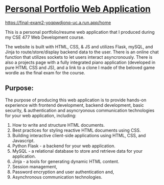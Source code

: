 # [Personal Portfolio Web Application](https://final-exam2-yoqpwdjonq-uc.a.run.app/home)

https://final-exam2-yoqpwdjonq-uc.a.run.app/home

This is a personal portfolio/resume web application that I produced during my CSE 477 Web Development course.

The website is built with HTML, CSS, & JS and utilizes Flask, mySQL, and Jinja to route/store/display backend data to the user. There is an online chat function that utilizes sockets to let users interact asyncronously. There is also a projects page with a fully integrated piano application (developed in pure HTML CSS and JS), and a link to a clone I made of the beloved game wordle as the final exam for the course.

## Purpose:

The purpose of producing this web application is to provide hands-on experience with frontend development, backend development, basic security, & authentication and asyncryonous communication technologies for your web application, including:

1. How to write and structure HTML documents.
2. Best practices for styling reactive HTML documents using CSS.
3. Building interactive client-side applications using HTML, CSS, and Javascript.
4. Python Flask - a backend for your web application.
5. MySQL - a relational database to store and retrieve data for your application.
6. Jinja - a tools for generating dynamic HTML content.
7. Session management,
8. Password encryption and user authentication and,
9. Asynchronous communication technologies.
